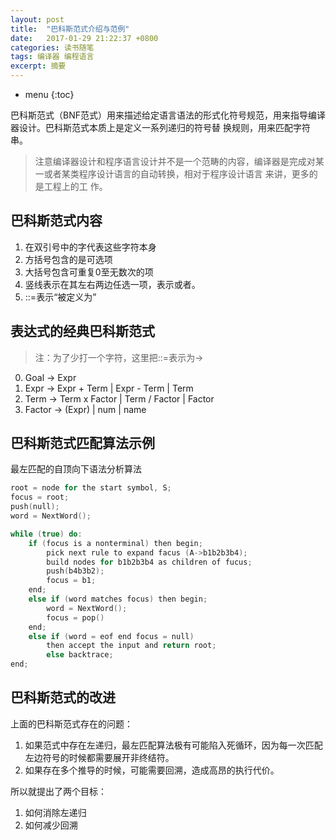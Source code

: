 ```yaml
---
layout: post
title:  "巴科斯范式介绍与范例"
date:   2017-01-29 21:22:37 +0800
categories: 读书随笔
tags: 编译器 编程语言
excerpt: 摘要
---
```


* menu
{:toc}

巴科斯范式（BNF范式）用来描述给定语言语法的形式化符号规范，用来指导编译器设计。巴科斯范式本质上是定义一系列递归的符号替
换规则，用来匹配字符串。
> 注意编译器设计和程序语言设计并不是一个范畴的内容，编译器是完成对某一或者某类程序设计语言的自动转换，相对于程序设计语言
来讲，更多的是工程上的工
作。

## 巴科斯范式内容

1. 在双引号中的字代表这些字符本身
2. 方括号包含的是可选项
3. 大括号包含可重复0至无数次的项
4. 竖线表示在其左右两边任选一项，表示或者。
5. ::=表示“被定义为”

## 表达式的经典巴科斯范式

>注：为了少打一个字符，这里把::=表示为->

0. Goal -> Expr
1. Expr -> Expr + Term | Expr - Term | Term
2. Term -> Term x Factor | Term / Factor | Factor
3. Factor -> (Expr) | num | name

## 巴科斯范式匹配算法示例

最左匹配的自顶向下语法分析算法

```c
root = node for the start symbol, S;
focus = root;
push(null);
word = NextWord();

while (true) do:
	if (focus is a nonterminal) then begin;
		pick next rule to expand facus (A->b1b2b3b4);
		build nodes for b1b2b3b4 as children of fucus;
		push(b4b3b2);
		focus = b1;
	end;
	else if (word matches focus) then begin;
		word = NextWord();
		focus = pop()
	end;
	else if (word = eof end focus = null)
		then accept the input and return root;
		else backtrace;
end;
```

## 巴科斯范式的改进

上面的巴科斯范式存在的问题：
1. 如果范式中存在左递归，最左匹配算法极有可能陷入死循环，因为每一次匹配左边符号的时候都需要展开非终结符。
2. 如果存在多个推导的时候，可能需要回溯，造成高昂的执行代价。

所以就提出了两个目标：
1. 如何消除左递归
2. 如何减少回溯
